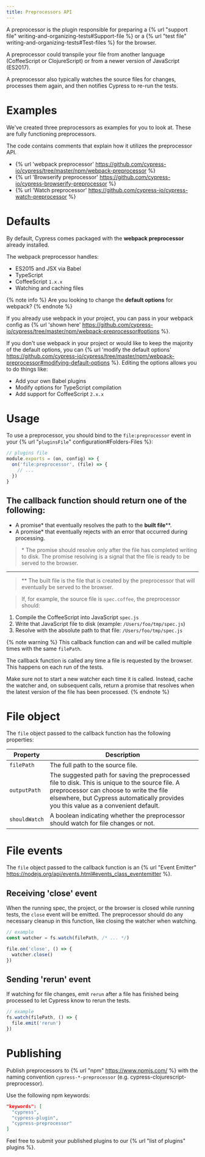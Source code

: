 ```yaml
---
title: Preprocessors API
---
```


A preprocessor is the plugin responsible for preparing a {% url "support file" writing-and-organizing-tests#Support-file %} or a {% url "test file" writing-and-organizing-tests#Test-files %} for the browser.

A preprocessor could transpile your file from another language (CoffeeScript or ClojureScript) or from a newer version of JavaScript (ES2017).

A preprocessor also typically watches the source files for changes, processes them again, and then notifies Cypress to re-run the tests.

# Examples

We've created three preprocessors as examples for you to look at. These are fully functioning preprocessors.

The code contains comments that explain how it utilizes the preprocessor API.

* {% url 'webpack preprocessor' https://github.com/cypress-io/cypress/tree/master/npm/webpack-preprocessor %}
* {% url 'Browserify preprocessor' https://github.com/cypress-io/cypress-browserify-preprocessor %}
* {% url 'Watch preprocessor' https://github.com/cypress-io/cypress-watch-preprocessor %}

# Defaults

By default, Cypress comes packaged with the **webpack preprocessor** already installed.

The webpack preprocessor handles:

- ES2015 and JSX via Babel
- TypeScript
- CoffeeScript `1.x.x`
- Watching and caching files

{% note info %}
Are you looking to change the **default options** for webpack?
{% endnote %}

If you already use webpack in your project, you can pass in your webpack config as {% url 'shown here' https://github.com/cypress-io/cypress/tree/master/npm/webpack-preprocessor#options %}.

If you don't use webpack in your project or would like to keep the majority of the default options, you can {% url 'modify the default options' https://github.com/cypress-io/cypress/tree/master/npm/webpack-preprocessor#modifying-default-options %}. Editing the options allows you to do things like:

- Add your own Babel plugins
- Modify options for TypeScript compilation
- Add support for CoffeeScript `2.x.x`

# Usage

To use a preprocessor, you should bind to the `file:preprocessor` event in your {% url "`pluginsFile`" configuration#Folders-Files %}:

```javascript
// plugins file
module.exports = (on, config) => {
  on('file:preprocessor', (file) => {
    // ...
  })
}
```

## The callback function should return one of the following:

* A promise\* that eventually resolves the path to the **built file**\*\*.
* A promise\* that eventually rejects with an error that occurred during processing.

> \* The promise should resolve only after the file has completed writing to disk. The promise resolving is a signal that the file is ready to be served to the browser.

---

> \*\* The built file is the file that is created by the preprocessor that will eventually be served to the browser.

> If, for example, the source file is `spec.coffee`, the preprocessor should:
1. Compile the CoffeeScript into JavaScript `spec.js`
2. Write that JavaScript file to disk (example: `/Users/foo/tmp/spec.js`)
3. Resolve with the absolute path to that file: `/Users/foo/tmp/spec.js`

{% note warning %}
This callback function can and *will* be called multiple times with the same `filePath`.

The callback function is called any time a file is requested by the browser. This happens on each run of the tests.

Make sure not to start a new watcher each time it is called. Instead, cache the watcher and, on subsequent calls, return a promise that resolves when the latest version of the file has been processed.
{% endnote %}

# File object

The `file` object passed to the callback function has the following properties:

Property | Description
-------- | ----------
`filePath` | The full path to the source file.
`outputPath` | The suggested path for saving the preprocessed file to disk. This is unique to the source file. A preprocessor can choose to write the file elsewhere, but Cypress automatically provides you this value as a convenient default.
`shouldWatch` | A boolean indicating whether the preprocessor should watch for file changes or not.

# File events

The `file` object passed to the callback function is an {% url "Event Emitter" https://nodejs.org/api/events.html#events_class_eventemitter %}.

## Receiving 'close' event

When the running spec, the project, or the browser is closed while running tests, the `close` event will be emitted. The preprocessor should do any necessary cleanup in this function, like closing the watcher when watching.

```javascript
// example
const watcher = fs.watch(filePath, /* ... */)

file.on('close', () => {
  watcher.close()
})
```

## Sending 'rerun' event

If watching for file changes, emit `rerun` after a file has finished being processed to let Cypress know to rerun the tests.

```javascript
// example
fs.watch(filePath, () => {
  file.emit('rerun')
})
```

# Publishing

Publish preprocessors to {% url "npm" https://www.npmjs.com/ %} with the naming convention `cypress-*-preprocessor` (e.g. cypress-clojurescript-preprocessor).

Use the following npm keywords:

```json
"keywords": [
  "cypress",
  "cypress-plugin",
  "cypress-preprocessor"
]
```

Feel free to submit your published plugins to our {% url "list of plugins" plugins %}.
